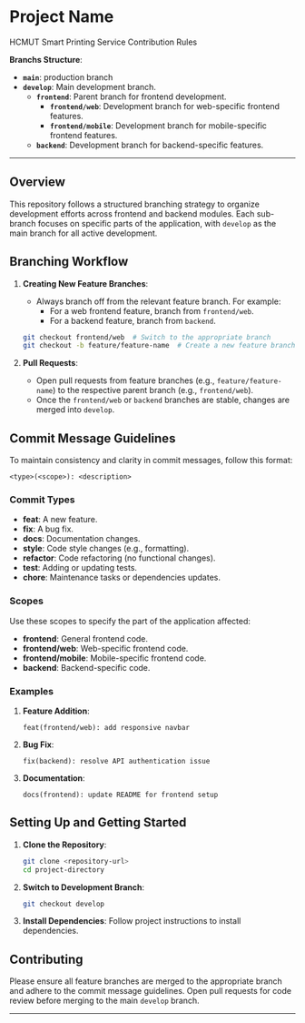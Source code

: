 
# Project Name
HCMUT Smart Printing Service Contribution Rules

**Branchs Structure**:

- **`main`**: production branch
- **`develop`**: Main development branch.
  - **`frontend`**: Parent branch for frontend development.
    - **`frontend/web`**: Development branch for web-specific frontend features.
    - **`frontend/mobile`**: Development branch for mobile-specific frontend features.
  - **`backend`**: Development branch for backend-specific features.

---

## Overview

This repository follows a structured branching strategy to organize development efforts across frontend and backend modules. Each sub-branch focuses on specific parts of the application, with `develop` as the main branch for all active development.

## Branching Workflow

1. **Creating New Feature Branches**: 
   - Always branch off from the relevant feature branch. For example:
     - For a web frontend feature, branch from `frontend/web`.
     - For a backend feature, branch from `backend`.

   ```bash
   git checkout frontend/web  # Switch to the appropriate branch
   git checkout -b feature/feature-name  # Create a new feature branch
   ```

2. **Pull Requests**:
   - Open pull requests from feature branches (e.g., `feature/feature-name`) to the respective parent branch (e.g., `frontend/web`).
   - Once the `frontend/web` or `backend` branches are stable, changes are merged into `develop`.

## Commit Message Guidelines

To maintain consistency and clarity in commit messages, follow this format:

```
<type>(<scope>): <description>
```

### Commit Types

- **feat**: A new feature.
- **fix**: A bug fix.
- **docs**: Documentation changes.
- **style**: Code style changes (e.g., formatting).
- **refactor**: Code refactoring (no functional changes).
- **test**: Adding or updating tests.
- **chore**: Maintenance tasks or dependencies updates.

### Scopes

Use these scopes to specify the part of the application affected:
- **frontend**: General frontend code.
- **frontend/web**: Web-specific frontend code.
- **frontend/mobile**: Mobile-specific frontend code.
- **backend**: Backend-specific code.

### Examples

1. **Feature Addition**:
   ```
   feat(frontend/web): add responsive navbar
   ```

2. **Bug Fix**:
   ```
   fix(backend): resolve API authentication issue
   ```

3. **Documentation**:
   ```
   docs(frontend): update README for frontend setup
   ```

## Setting Up and Getting Started

1. **Clone the Repository**:
   ```bash
   git clone <repository-url>
   cd project-directory
   ```

2. **Switch to Development Branch**:
   ```bash
   git checkout develop
   ```

3. **Install Dependencies**:
   Follow project instructions to install dependencies.

## Contributing

Please ensure all feature branches are merged to the appropriate branch and adhere to the commit message guidelines. Open pull requests for code review before merging to the main `develop` branch.

---
